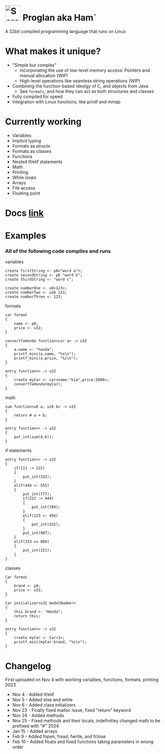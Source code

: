 # <img width="50" alt="Screen Shot 2024-02-10 at 9 33 08 AM" src="https://github.com/FISHARMNIC/proglan2/assets/73864341/9a5327b9-ffcc-425a-b927-ad829415715b"> Proglan aka Ham` 

A 32bit compiled programming language that runs on Linux

# What makes it unique?
* "Simple but complex"
  * incorporating the use of low-level memory access: Pointers and manual allocation (WIP)
  * High-level operations like seamless string operations (WIP)
* Combining the function-based ideolgy of C, and objects from Java
  * See `formats`, and how they can act as both structures and classes
* Fully compiled for speed
* Integration with Linux functions, like printf and mmap

# Currently working
* Variables
* Implicit typing
* Formats as structs
* Formats as classes
* Functions
* Nested If/elif statements
* Math
* Printing
* While loops
* Arrays
* File access
* Floating point

# Docs [link](https://docs.google.com/document/d/1dvrnv1i9j71S5V8oIfRu-QUAKFk0uw6s5r6wOy7J6vY/edit?usp=sharing)


# Examples
### All of the following code compiles and runs
variables
```
create firstString <- p8<"word a">;
create secondString <- p8 "word b";
create thirdString <- "word c";

create numberOne <- u8<123>;
create numberTwo <- u16 123;
create numberThree <- 123;
```
formats
```
car format 
{
    name <- p8;
    price <- u32;
}

convertToHonda function<car a> -> u32
{
    a.name <- "honda";
    printf_mini(a.name, "%s\n");
    printf_mini(a.price, "%i\n");
}

entry function<> -> u32
{
    create myCar <- car<name:"kia",price:2000>;
    convertToHonda(myCar);
}
```
math
```
sum function<u8 a, u16 b> -> u32
{
    return # a + b;
}

entry function<> -> u32
{
    put_int(sum(4,6));
}
```
if statements
```
entry function<> -> u32
{
    if(111 :> 222)
    {
        put_int(333);
    }
    elif(444 <: 555)
    {
        put_int(777);
        if(222 :> 444)
        {
            put_int(789);
        }
        elif(123 <: 456)
        {
            put_int(432);
        }
        put_int(987);
    }
    elif(333 == 888)
    {
        put_int(321);
    }
}
```
classes
```
Car format 
{
    brand <- p8;
    price <- u32;
}

Car initializer<u32 modelNumber>
{
    this.brand <- "Honda";
    return this;
}

entry function<> -> u32
{
    create myCar <- Car<1>;
    printf_mini(myCar.brand, "%s\n");
}
```

# Changelog
First uploaded on Nov 4 with working variables, functions, formats, printing
2023  
* Nov 4 - Added if/elif
* Nov 5 - Added else and while
* Nov 6 - Added class initializers
* Nov 23 - Finally fixed malloc issue, fixed "return" keyword
* Nov 24 - Added methods
* Nov 25 - Fixed methods and their locals, indefinitley changed math to be prefixed with "#"
2024
* Jan 15 - Added arrays
* Feb 9 - Added fopen, fread, fwrite, and fclose
* Feb 10 - Added floats and fixed functions taking parameters in wrong order
